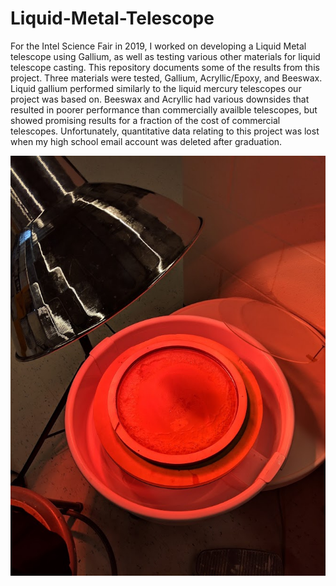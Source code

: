 # Liquid-Metal-Telescope
For the Intel Science Fair in 2019, I worked on developing a Liquid Metal telescope using Gallium, as well as testing various other materials for liquid telescope casting. This repository documents some of the results from this project. Three materials were tested, Gallium, Acryllic/Epoxy, and Beeswax. Liquid gallium performed similarly to the liquid mercury telescopes our project was based on. Beeswax and Acryllic had various downsides that resulted in poorer performance than commercially availble telescopes, but showed promising results for a fraction of the cost of commercial telescopes. Unfortunately, quantitative data relating to this project was lost when my high school email account was deleted after graduation.

![Liquid Telescope Test](https://github.com/kpiper00/Liquid-Metal-Telescope/blob/main/Liquid%20Telescope%20Design/Acryllic_Telescope_Manufacturing.jpg)



